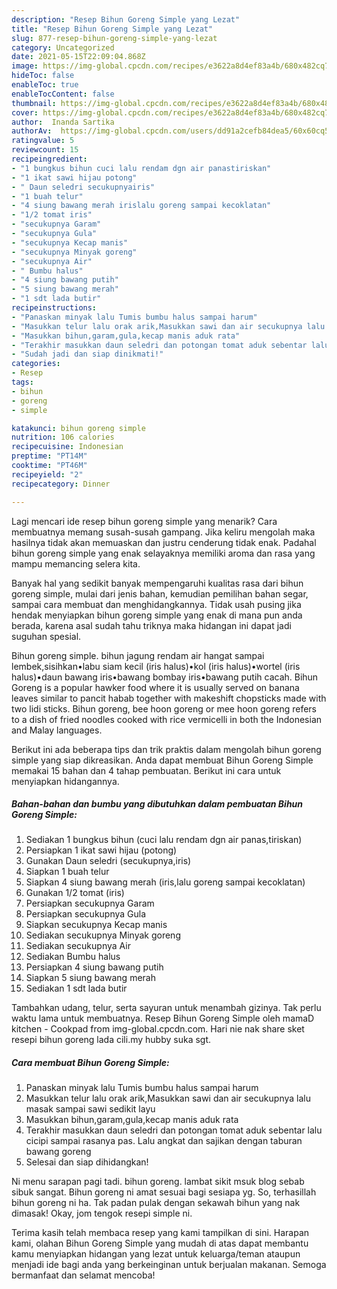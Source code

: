 ```yaml
---
description: "Resep Bihun Goreng Simple yang Lezat"
title: "Resep Bihun Goreng Simple yang Lezat"
slug: 877-resep-bihun-goreng-simple-yang-lezat
category: Uncategorized
date: 2021-05-15T22:09:04.868Z
image: https://img-global.cpcdn.com/recipes/e3622a8d4ef83a4b/680x482cq70/bihun-goreng-simple-foto-resep-utama.jpg
hideToc: false
enableToc: true
enableTocContent: false
thumbnail: https://img-global.cpcdn.com/recipes/e3622a8d4ef83a4b/680x482cq70/bihun-goreng-simple-foto-resep-utama.jpg
cover: https://img-global.cpcdn.com/recipes/e3622a8d4ef83a4b/680x482cq70/bihun-goreng-simple-foto-resep-utama.jpg
author:  Inanda Sartika
authorAv:  https://img-global.cpcdn.com/users/dd91a2cefb84dea5/60x60cq50/avatar.jpg
ratingvalue: 5
reviewcount: 15
recipeingredient:
- "1 bungkus bihun cuci lalu rendam dgn air panastiriskan"
- "1 ikat sawi hijau potong"
- " Daun seledri secukupnyairis"
- "1 buah telur"
- "4 siung bawang merah irislalu goreng sampai kecoklatan"
- "1/2 tomat iris"
- "secukupnya Garam"
- "secukupnya Gula"
- "secukupnya Kecap manis"
- "secukupnya Minyak goreng"
- "secukupnya Air"
- " Bumbu halus"
- "4 siung bawang putih"
- "5 siung bawang merah"
- "1 sdt lada butir"
recipeinstructions:
- "Panaskan minyak lalu Tumis bumbu halus sampai harum"
- "Masukkan telur lalu orak arik,Masukkan sawi dan air secukupnya lalu masak sampai sawi sedikit layu"
- "Masukkan bihun,garam,gula,kecap manis aduk rata"
- "Terakhir masukkan daun seledri dan potongan tomat aduk sebentar lalu cicipi sampai rasanya pas. Lalu angkat dan sajikan dengan taburan bawang goreng"
- "Sudah jadi dan siap dinikmati!"
categories:
- Resep
tags:
- bihun
- goreng
- simple

katakunci: bihun goreng simple 
nutrition: 106 calories
recipecuisine: Indonesian
preptime: "PT14M"
cooktime: "PT46M"
recipeyield: "2"
recipecategory: Dinner

---
```



Lagi mencari ide resep bihun goreng simple yang menarik? Cara membuatnya memang susah-susah gampang. Jika keliru mengolah maka hasilnya tidak akan memuaskan dan justru cenderung tidak enak. Padahal bihun goreng simple yang enak selayaknya memiliki aroma dan rasa yang mampu memancing selera kita.


Banyak hal yang sedikit banyak mempengaruhi kualitas rasa dari bihun goreng simple, mulai dari jenis bahan, kemudian pemilihan bahan segar, sampai cara membuat dan menghidangkannya. Tidak usah pusing jika hendak menyiapkan bihun goreng simple yang enak di mana pun anda berada, karena asal sudah tahu triknya maka hidangan ini dapat jadi suguhan spesial.

Bihun goreng simple. bihun jagung rendam air hangat sampai lembek,sisihkan•labu siam kecil (iris halus)•kol (iris halus)•wortel (iris halus)•daun bawang iris•bawang bombay iris•bawang putih cacah. Bihun Goreng is a popular hawker food where it is usually served on banana leaves similar to pancit habab together with makeshift chopsticks made with two lidi sticks. Bihun goreng, bee hoon goreng or mee hoon goreng refers to a dish of fried noodles cooked with rice vermicelli in both the Indonesian and Malay languages.


Berikut ini ada beberapa tips dan trik praktis dalam mengolah bihun goreng simple yang siap dikreasikan. Anda dapat membuat Bihun Goreng Simple memakai 15 bahan dan 4 tahap pembuatan. Berikut ini cara untuk menyiapkan hidangannya.

<!--inarticleads1-->

##### Bahan-bahan dan bumbu yang dibutuhkan dalam pembuatan Bihun Goreng Simple:

1. Sediakan 1 bungkus bihun (cuci lalu rendam dgn air panas,tiriskan)
1. Persiapkan 1 ikat sawi hijau (potong)
1. Gunakan  Daun seledri (secukupnya,iris)
1. Siapkan 1 buah telur
1. Siapkan 4 siung bawang merah (iris,lalu goreng sampai kecoklatan)
1. Gunakan 1/2 tomat (iris)
1. Persiapkan secukupnya Garam
1. Persiapkan secukupnya Gula
1. Siapkan secukupnya Kecap manis
1. Sediakan secukupnya Minyak goreng
1. Sediakan secukupnya Air
1. Sediakan  Bumbu halus
1. Persiapkan 4 siung bawang putih
1. Siapkan 5 siung bawang merah
1. Sediakan 1 sdt lada butir


Tambahkan udang, telur, serta sayuran untuk menambah gizinya. Tak perlu waktu lama untuk membuatnya. Resep Bihun Goreng Simple oleh mamaD kitchen - Cookpad from img-global.cpcdn.com. Hari nie nak share sket resepi bihun goreng lada cili.my hubby suka sgt. 

<!--inarticleads2-->

##### Cara membuat Bihun Goreng Simple:

1. Panaskan minyak lalu Tumis bumbu halus sampai harum
1. Masukkan telur lalu orak arik,Masukkan sawi dan air secukupnya lalu masak sampai sawi sedikit layu
1. Masukkan bihun,garam,gula,kecap manis aduk rata
1. Terakhir masukkan daun seledri dan potongan tomat aduk sebentar lalu cicipi sampai rasanya pas. Lalu angkat dan sajikan dengan taburan bawang goreng
1. Selesai dan siap dihidangkan!

Ni menu sarapan pagi tadi. bihun goreng. lambat sikit msuk blog sebab sibuk sangat. Bihun goreng ni amat sesuai bagi sesiapa yg. So, terhasillah bihun goreng ni ha. Tak padan pulak dengan sekawah bihun yang nak dimasak! Okay, jom tengok resepi simple ni. 

Terima kasih telah membaca resep yang kami tampilkan di sini. Harapan kami, olahan Bihun Goreng Simple yang mudah di atas dapat membantu kamu menyiapkan hidangan yang lezat untuk keluarga/teman ataupun menjadi ide bagi anda yang berkeinginan untuk berjualan makanan. Semoga bermanfaat dan selamat mencoba!
